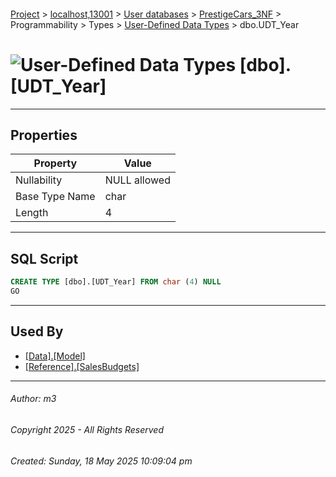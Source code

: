 #### 

[Project](../../../../../../index.md) > [localhost,13001](../../../../../index.md) > [User databases](../../../../index.md) > [PrestigeCars_3NF](../../../index.md) > Programmability > Types > [User-Defined Data Types](User-Defined_Data_Types.md) > dbo.UDT_Year

# ![User-Defined Data Types](../../../../../../Images/UserDefinedDataType32.png) [dbo].[UDT_Year]

---

## <a name="#properties"></a>Properties

| Property | Value |
|---|---|
| Nullability | NULL allowed |
| Base Type Name | char |
| Length | 4 |


---

## <a name="#sqlscript"></a>SQL Script

```sql
CREATE TYPE [dbo].[UDT_Year] FROM char (4) NULL
GO

```


---

## <a name="#usedby"></a>Used By

* [[Data].[Model]](../../../Tables/Data_Model.md)
* [[Reference].[SalesBudgets]](../../../Tables/Reference_SalesBudgets.md)


---

###### Author:  m3

###### Copyright 2025 - All Rights Reserved

###### Created: Sunday, 18 May 2025 10:09:04 pm

